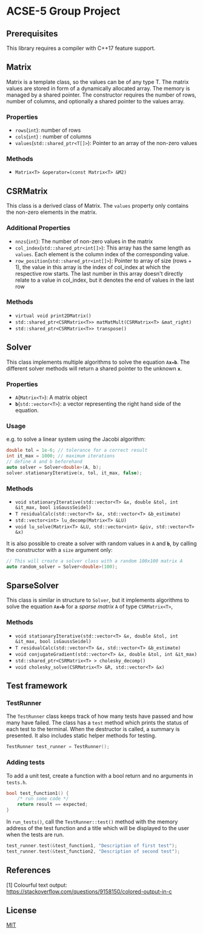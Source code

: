 # ACSE-5 Group Project

## Prerequisites

This library requires a compiler with C++17 feature support.

## Matrix

Matrix is a template class, so the values can be of any type T. The matrix values are stored in form of a dynamically allocated array. The memory is managed by a shared pointer. The constructor requires the number of rows, number of columns, and optionally a shared pointer to the values array.

### Properties

- `rows`(`int`): number of rows
- `cols`(`int`) : number of columns
- `values`(`std::shared_ptr<T[]>`): Pointer to an array of the non-zero values

### Methods
- `Matrix<T> &operator=(const Matrix<T> &M2)`

## CSRMatrix

This class is a derived class of Matrix. The `values` property only contains the non-zero elements in the matrix.

### Additional Properties

- `nnzs`(`int`): The number of non-zero values in the matrix
- `col_index`(`std::shared_ptr<int[]>`): This array has the same length as `values`. Each element is the column index of the corresponding value.
- `row_position`(`std::shared_ptr<int[]>`): Pointer to array of size (rows + 1), the value in this array is the index of col_index at which the respective row starts. The last number in this array doesn't directly relate to a value in col_index, but it denotes the end of values in the last row

### Methods
- `virtual void print2DMatrix()`
- `std::shared_ptr<CSRMatrix<T>> matMatMult(CSRMatrix<T> &mat_right)`
- `std::shared_ptr<CSRMatrix<T>> transpose()`

## Solver

This class implements multiple algorithms to solve the equation `A`**`x`**`=`**`b`**. The different solver methods will return a shared pointer to the unknown **`x`**.

### Properties

- `A`(`Matrix<T>`): A matrix object
- **`b`**(`std::vector<T>`): a vector representing the right hand side of the equation.

### Usage

e.g. to solve a linear system using the Jacobi algorithm:

```cpp
double tol = 1e-6; // tolerance for a correct result
int it_max = 1000; // maximum iterations
// define A and b beforehand
auto solver = Solver<double>(A, b);
solver.stationaryIterative(x, tol, it_max, false);
```
### Methods
- `void stationaryIterative(std::vector<T> &x, double &tol, int &it_max, bool isGaussSeidel)`
- `T residualCalc(std::vector<T> &x, std::vector<T> &b_estimate)`
- `std::vector<int> lu_decomp(Matrix<T> &LU)`
- `void lu_solve(Matrix<T> &LU, std::vector<int> &piv, std::vector<T> &x)`

It is also possible to create a solver with random values in `A` and **`b`**, by calling the constructor with a `size` argument only:

```cpp
// This will create a solver class with a random 100x100 matrix A
auto random_solver = Solver<double>(100);
```

## SparseSolver

This class is similar in structure to `Solver`, but it implements algorithms to solve the equation `A`**`x`**`=`**`b`** for a _sparse matrix_ `A` of type `CSRMatrix<T>`,

### Methods
- `void stationaryIterative(std::vector<T> &x, double &tol, int &it_max, bool isGaussSeidel)`
- `T residualCalc(std::vector<T> &x, std::vector<T> &b_estimate)`
- `void conjugateGradient(std::vector<T> &x, double &tol, int &it_max)`
- `std::shared_ptr<CSRMatrix<T> > cholesky_decomp()`
- `void cholesky_solve(CSRMatrix<T> &R, std::vector<T> &x)`


## Test framework

### TestRunner

The `TestRunner` class keeps track of how many tests have passed and how many have failed. The class has a `test` method which prints the status of each test to the terminal. When the destructor is called, a summary is presented. It also includes static helper methods for testing.

```cpp
TestRunner test_runner = TestRunner();
```

### Adding tests

To add a unit test, create a function with a bool return and no arguments in `tests.h`.

```cpp
bool test_function1() {
    /* run some code */
    return result == expected;
}
```

In `run_tests()`, call the `TestRunner::test()` method with the memory address of the test function and a title which will be displayed to the user when the tests are run.

```cpp
test_runner.test(&test_function1, "Description of first test");
test_runner.test(&test_function2, "Description of second test");
```

## References

[1] Colourful text output:
<https://stackoverflow.com/questions/9158150/colored-output-in-c>

## License

[MIT](https://choosealicense.com/licenses/mit/)
